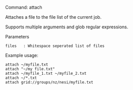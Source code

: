 Command:	attach <files>

Attaches a file to the file list of the current job.

Supports multiple arguments and glob regular expressions.

Parameters

    files	: Whitespace seperated list of files

Example usage:

    attach ~/myfile.txt
    attach "~/my file.txt"
    attach ~/myfile_1.txt ~/myfile_2.txt
    attach ~/*.txt
    attach grid://groups/nz/nesi/myfile.txt
